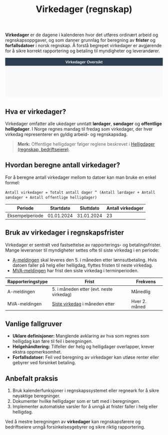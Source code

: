 ﻿---
title: "Virkedager (regnskap)"
seoTitle: "Virkedager (regnskap)"
description: '**Virkedager** er de dagene i kalenderen hvor det utføres ordinært arbeid og regnskapsoppgaver, og som danner grunnlag for beregning av **frister** og **forfa...'
---

**Virkedager** er de dagene i kalenderen hvor det utføres ordinært arbeid og regnskapsoppgaver, og som danner grunnlag for beregning av **frister** og **forfallsdatoer** i norsk regnskap. Å forstå begrepet virkedager er avgjørende for å sikre korrekt rapportering og betaling til myndigheter og leverandører.

![Virkedager Oversikt](virkedager-oversikt.svg)

## Hva er virkedager?

Virkedager omfatter alle ukedager unntatt **lørdager**, **søndager** og **offentlige helligdager**. I Norge regnes mandag til fredag som virkedager, der hver virkedag representerer en gyldig arbeid- og regnskapsdag.

> **Merk:** Offentlige helligdager følger reglene beskrevet i [Helligdager (regnskap, bedriftseiere)](/blogs/regnskap/helligdager-regnskap-bedriftseiere "Helligdager (regnskap, bedriftseiere)").

## Hvordan beregne antall virkedager?

For å beregne antall virkedager mellom to datoer kan man bruke en enkel formel:

```text
Antall virkedager = Totalt antall dager “ (Antall lørdager + Antall søndager + Antall offentlige helligdager)
```

| **Periode**      | **Startdato** | **Sluttdato** | **Antall virkedager** |
|------------------|---------------|---------------|------------------------|
| Eksempelperiode  | 01.01.2024    | 31.01.2024    | 23                     |

## Bruk av virkedager i regnskapsfrister

Virkedager er sentralt ved fastsettelse av rapporterings- og betalingsfrister. Mange leveranser til myndigheter settes ofte til siste virkedag i en periode:

* [A-meldingen](/blogs/regnskap/hva-er-a-melding "Hva er A-melding? Komplett guide") skal leveres den 5. i måneden etter lønnsutbetaling. Hvis datoen faller på helg eller helligdag, flyttes fristen til neste virkedag.
* [MVA-meldingen](/blogs/regnskap/hva-er-mva-melding "Hva er MVA-melding? Komplett Guide til Merverdiavgift Rapportering") har frist den siste virkedag i terminperioden.

| **Rapporteringstype** | **Frist**                             | **Frekvens** |
|-----------------------|---------------------------------------|--------------|
| A-meldingen           | 5. i måneden etter (evt. neste virkedag) | Månedlig     |
| MVA-meldingen         | [Siste virkedag](/blogs/regnskap/virkedager "Virkedager") i måneden etter | Hver 2. måned |

## Vanlige fallgruver

* **Uklare definisjoner:** Manglende avklaring av hva som regnes som helligdag kan føre til feil i beregningen.
* **Helgehåndtering:** Tilfeller der helg og helligdager overlapper, krever ekstra oppmerksomhet.
* **Forfallsdatoer:** Feil ved beregning av virkedager kan utløse renter eller gebyrer ved forsinket betaling.

## Anbefalt praksis

1. Bruk kalenderfunksjoner i regnskapssystemet eller regneark for å sikre nøyaktige beregninger.
2. Dokumenter hvilke helligdager som er tatt med i beregningen.
3. Implementer automatiske varsler for å unngå at frister faller i helg eller helligdag.

Ved å mestre beregningen av **virkedager** kan regnskapsførere og bedriftseiere unngå forsinkelsesgebyrer og sikre riktig rapportering.









